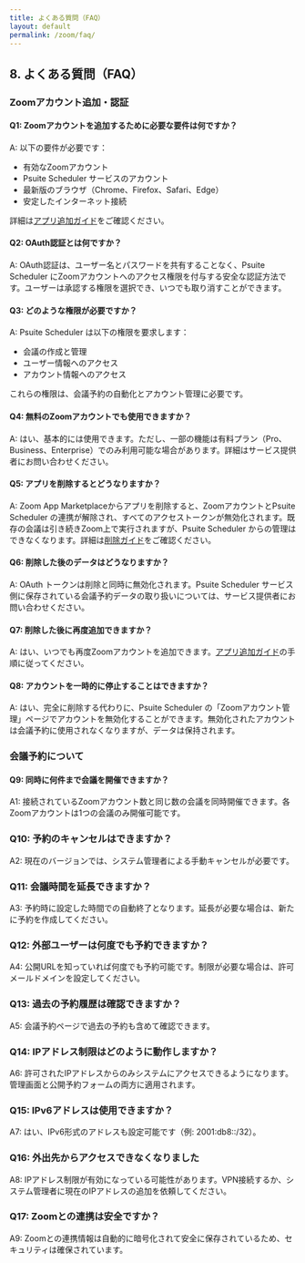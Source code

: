 ```yaml
---
title: よくある質問（FAQ）
layout: default
permalink: /zoom/faq/
---
```


## 8. よくある質問（FAQ）

### Zoomアカウント追加・認証

#### Q1: Zoomアカウントを追加するために必要な要件は何ですか？

A: 以下の要件が必要です：
- 有効なZoomアカウント
- Psuite Scheduler サービスのアカウント
- 最新版のブラウザ（Chrome、Firefox、Safari、Edge）
- 安定したインターネット接続

詳細は[アプリ追加ガイド](/zoom/installation/#前提条件)をご確認ください。

#### Q2: OAuth認証とは何ですか？

A: OAuth認証は、ユーザー名とパスワードを共有することなく、Psuite Scheduler にZoomアカウントへのアクセス権限を付与する安全な認証方法です。ユーザーは承認する権限を選択でき、いつでも取り消すことができます。

#### Q3: どのような権限が必要ですか？

A: Psuite Scheduler は以下の権限を要求します：
- 会議の作成と管理
- ユーザー情報へのアクセス
- アカウント情報へのアクセス

これらの権限は、会議予約の自動化とアカウント管理に必要です。

#### Q4: 無料のZoomアカウントでも使用できますか？

A: はい、基本的には使用できます。ただし、一部の機能は有料プラン（Pro、Business、Enterprise）でのみ利用可能な場合があります。詳細はサービス提供者にお問い合わせください。

#### Q5: アプリを削除するとどうなりますか？

A: Zoom App Marketplaceからアプリを削除すると、ZoomアカウントとPsuite Scheduler の連携が解除され、すべてのアクセストークンが無効化されます。既存の会議は引き続きZoom上で実行されますが、Psuite Scheduler からの管理はできなくなります。詳細は[削除ガイド](/zoom/uninstallation/)をご確認ください。

#### Q6: 削除した後のデータはどうなりますか？

A: OAuth トークンは削除と同時に無効化されます。Psuite Scheduler サービス側に保存されている会議予約データの取り扱いについては、サービス提供者にお問い合わせください。

#### Q7: 削除した後に再度追加できますか？

A: はい、いつでも再度Zoomアカウントを追加できます。[アプリ追加ガイド](/zoom/installation/)の手順に従ってください。

#### Q8: アカウントを一時的に停止することはできますか？

A: はい、完全に削除する代わりに、Psuite Scheduler の「Zoomアカウント管理」ページでアカウントを無効化することができます。無効化されたアカウントは会議予約に使用されなくなりますが、データは保持されます。

### 会議予約について

#### Q9: 同時に何件まで会議を開催できますか？
A1: 接続されているZoomアカウント数と同じ数の会議を同時開催できます。各Zoomアカウントは1つの会議のみ開催可能です。

### Q10: 予約のキャンセルはできますか？
A2: 現在のバージョンでは、システム管理者による手動キャンセルが必要です。

### Q11: 会議時間を延長できますか？
A3: 予約時に設定した時間での自動終了となります。延長が必要な場合は、新たに予約を作成してください。

### Q12: 外部ユーザーは何度でも予約できますか？
A4: 公開URLを知っていれば何度でも予約可能です。制限が必要な場合は、許可メールドメインを設定してください。

### Q13: 過去の予約履歴は確認できますか？
A5: 会議予約ページで過去の予約も含めて確認できます。

### Q14: IPアドレス制限はどのように動作しますか？
A6: 許可されたIPアドレスからのみシステムにアクセスできるようになります。管理画面と公開予約フォームの両方に適用されます。

### Q15: IPv6アドレスは使用できますか？
A7: はい、IPv6形式のアドレスも設定可能です（例: 2001:db8::/32）。

### Q16: 外出先からアクセスできなくなりました
A8: IPアドレス制限が有効になっている可能性があります。VPN接続するか、システム管理者に現在のIPアドレスの追加を依頼してください。

### Q17: Zoomとの連携は安全ですか？
A9: Zoomとの連携情報は自動的に暗号化されて安全に保存されているため、セキュリティは確保されています。




